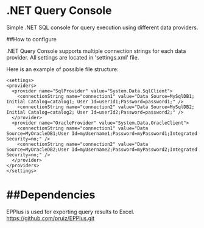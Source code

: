 .NET Query Console
============

Simple .NET SQL console for query execution using different data providers.

##How to configure

.NET Query Console supports multiple connection strings for each data provider.
All settings are located in 'settings.xml' file. 

Here is an example of possible file structure:

  ```
<settings>
  <providers>
    <provider name="SqlProvider" value="System.Data.SqlClient">
      <connectionString name="connection1" value="Data Source=MySqlDB1; Initial Catalog=catalog1; User Id=userId1;Password=password1;" />
      <connectionString name="connection2" value="Data Source=MySqlDB2; Initial Catalog=catalog2; User Id=userId2;Password=password2;" />
    </provider>
    <provider name="OracleProvider" value="System.Data.OracleClient">
      <connectionString name="connection1" value="Data Source=MyOracleDB1;User Id=myUsername1;Password=myPassword1;Integrated Security=no;" />
      <connectionString name="connection2" value="Data Source=MyOracleDB2;User Id=myUsername2;Password=myPassword2;Integrated Security=no;" />
    </provider>
  </providers>
</settings>
  ```

##Dependencies
============
EPPlus is used for exporting query results to Excel.
https://github.com/pruiz/EPPlus.git
